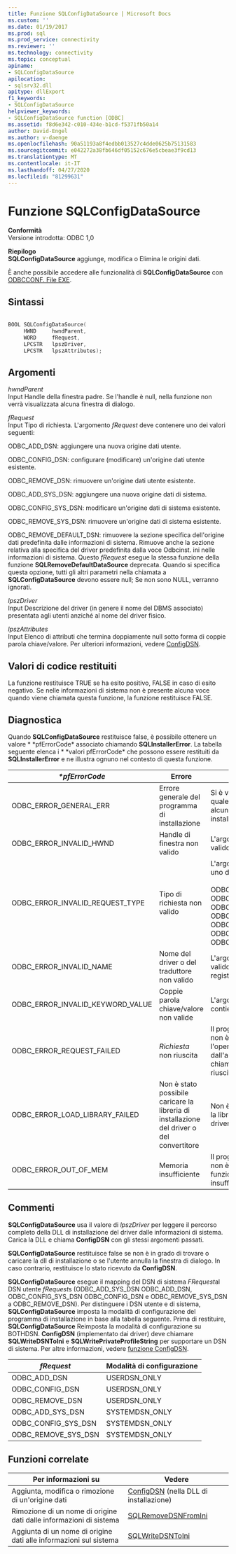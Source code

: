```yaml
---
title: Funzione SQLConfigDataSource | Microsoft Docs
ms.custom: ''
ms.date: 01/19/2017
ms.prod: sql
ms.prod_service: connectivity
ms.reviewer: ''
ms.technology: connectivity
ms.topic: conceptual
apiname:
- SQLConfigDataSource
apilocation:
- sqlsrv32.dll
apitype: dllExport
f1_keywords:
- SQLConfigDataSource
helpviewer_keywords:
- SQLConfigDataSource function [ODBC]
ms.assetid: f8d6e342-c010-434e-b1cd-f5371fb50a14
author: David-Engel
ms.author: v-daenge
ms.openlocfilehash: 90a51193a8f4edbb013527c4dde0625b75131583
ms.sourcegitcommit: e042272a38fb646df05152c676e5cbeae3f9cd13
ms.translationtype: MT
ms.contentlocale: it-IT
ms.lasthandoff: 04/27/2020
ms.locfileid: "81299631"
---
```

# <a name="sqlconfigdatasource-function"></a>Funzione SQLConfigDataSource
**Conformità**  
 Versione introdotta: ODBC 1,0  
  
 **Riepilogo**  
 **SQLConfigDataSource** aggiunge, modifica o Elimina le origini dati.  
  
 È anche possibile accedere alle funzionalità di **SQLConfigDataSource** con [ODBCCONF. File EXE](../../../odbc/odbcconf-exe.md).  
  
## <a name="syntax"></a>Sintassi  
  
```cpp  
  
BOOL SQLConfigDataSource(  
     HWND     hwndParent,  
     WORD     fRequest,  
     LPCSTR   lpszDriver,  
     LPCSTR   lpszAttributes);  
```  
  
## <a name="arguments"></a>Argomenti  
 *hwndParent*  
 Input Handle della finestra padre. Se l'handle è null, nella funzione non verrà visualizzata alcuna finestra di dialogo.  
  
 *fRequest*  
 Input Tipo di richiesta. L'argomento *fRequest* deve contenere uno dei valori seguenti:  
  
 ODBC_ADD_DSN: aggiungere una nuova origine dati utente.  
  
 ODBC_CONFIG_DSN: configurare (modificare) un'origine dati utente esistente.  
  
 ODBC_REMOVE_DSN: rimuovere un'origine dati utente esistente.  
  
 ODBC_ADD_SYS_DSN: aggiungere una nuova origine dati di sistema.  
  
 ODBC_CONFIG_SYS_DSN: modificare un'origine dati di sistema esistente.  
  
 ODBC_REMOVE_SYS_DSN: rimuovere un'origine dati di sistema esistente.  
  
 ODBC_REMOVE_DEFAULT_DSN: rimuovere la sezione specifica dell'origine dati predefinita dalle informazioni di sistema. Rimuove anche la sezione relativa alla specifica del driver predefinita dalla voce Odbcinst. ini nelle informazioni di sistema. Questo *fRequest* esegue la stessa funzione della funzione **SQLRemoveDefaultDataSource** deprecata. Quando si specifica questa opzione, tutti gli altri parametri nella chiamata a **SQLConfigDataSource** devono essere null; Se non sono NULL, verranno ignorati.  
  
 *lpszDriver*  
 Input Descrizione del driver (in genere il nome del DBMS associato) presentata agli utenti anziché al nome del driver fisico.  
  
 *lpszAttributes*  
 Input Elenco di attributi che termina doppiamente null sotto forma di coppie parola chiave/valore. Per ulteriori informazioni, vedere [ConfigDSN](../../../odbc/reference/syntax/configdsn-function.md).  
  
## <a name="returns"></a>Valori di codice restituiti  
 La funzione restituisce TRUE se ha esito positivo, FALSE in caso di esito negativo. Se nelle informazioni di sistema non è presente alcuna voce quando viene chiamata questa funzione, la funzione restituisce FALSE.  
  
## <a name="diagnostics"></a>Diagnostica  
 Quando **SQLConfigDataSource** restituisce false, è possibile ottenere un valore * \*pfErrorCode* associato chiamando **SQLInstallerError**. La tabella seguente elenca i * \*valori pfErrorCode* che possono essere restituiti da **SQLInstallerError** e ne illustra ognuno nel contesto di questa funzione.  
  
|*\*pfErrorCode*|Errore|Descrizione|  
|---------------------|-----------|-----------------|  
|ODBC_ERROR_GENERAL_ERR|Errore generale del programma di installazione|Si è verificato un errore per il quale non è stato specificato alcun errore di programma di installazione.|  
|ODBC_ERROR_INVALID_HWND|Handle di finestra non valido|L'argomento *hwndParent* non è valido o è null.|  
|ODBC_ERROR_INVALID_REQUEST_TYPE|Tipo di richiesta non valido|L'argomento *fRequest* non è uno dei seguenti:<br /><br /> ODBC_ADD_DSN ODBC_CONFIG_DSN ODBC_REMOVE_DSN ODBC_ADD_SYS_DSN ODBC_CONFIG_SYS_DSN ODBC_REMOVE_SYS_DSN ODBC_REMOVE_DEFAULT_DSN|  
|ODBC_ERROR_INVALID_NAME|Nome del driver o del traduttore non valido|L'argomento *lpszDriver* non è valido. Non è stato trovato nel registro di sistema.|  
|ODBC_ERROR_INVALID_KEYWORD_VALUE|Coppie parola chiave/valore non valide|L'argomento *lpszAttributes* contiene un errore di sintassi.|  
|ODBC_ERROR_REQUEST_FAILED|*Richiesta* non riuscita|Il programma di installazione non è riuscito a eseguire l'operazione richiesta dall'argomento *fRequest* . La chiamata a **ConfigDSN** non è riuscita.|  
|ODBC_ERROR_LOAD_LIBRARY_FAILED|Non è stato possibile caricare la libreria di installazione del driver o del convertitore|Non è stato possibile caricare la libreria di installazione del driver.|  
|ODBC_ERROR_OUT_OF_MEM|Memoria insufficiente|Il programma di installazione non è riuscito a eseguire la funzione a causa di memoria insufficiente.|  
  
## <a name="comments"></a>Commenti  
 **SQLConfigDataSource** usa il valore di *lpszDriver* per leggere il percorso completo della DLL di installazione del driver dalle informazioni di sistema. Carica la DLL e chiama **ConfigDSN** con gli stessi argomenti passati.  
  
 **SQLConfigDataSource** restituisce false se non è in grado di trovare o caricare la dll di installazione o se l'utente annulla la finestra di dialogo. In caso contrario, restituisce lo stato ricevuto da **ConfigDSN**.  
  
 **SQLConfigDataSource** esegue il mapping del DSN di sistema *FRequest*al DSN utente *fRequest*s (ODBC_ADD_SYS_DSN ODBC_ADD_DSN, ODBC_CONFIG_SYS_DSN ODBC_CONFIG_DSN e ODBC_REMOVE_SYS_DSN a ODBC_REMOVE_DSN). Per distinguere i DSN utente e di sistema, **SQLConfigDataSource** imposta la modalità di configurazione del programma di installazione in base alla tabella seguente. Prima di restituire, **SQLConfigDataSource** Reimposta la modalità di configurazione su BOTHDSN. **ConfigDSN** (implementato dai driver) deve chiamare **SQLWriteDSNToIni** e **SQLWritePrivateProfileString** per supportare un DSN di sistema. Per altre informazioni, vedere [funzione ConfigDSN](../../../odbc/reference/syntax/configdsn-function.md).  
  
|*fRequest*|Modalità di configurazione|  
|----------------|------------------------|  
|ODBC_ADD_DSN|USERDSN_ONLY|  
|ODBC_CONFIG_DSN|USERDSN_ONLY|  
|ODBC_REMOVE_DSN|USERDSN_ONLY|  
|ODBC_ADD_SYS_DSN|SYSTEMDSN_ONLY|  
|ODBC_CONFIG_SYS_DSN|SYSTEMDSN_ONLY|  
|ODBC_REMOVE_SYS_DSN|SYSTEMDSN_ONLY|  
  
## <a name="related-functions"></a>Funzioni correlate  
  
|Per informazioni su|Vedere|  
|---------------------------|---------|  
|Aggiunta, modifica o rimozione di un'origine dati|[ConfigDSN](../../../odbc/reference/syntax/configdsn-function.md) (nella DLL di installazione)|  
|Rimozione di un nome di origine dati dalle informazioni di sistema|[SQLRemoveDSNFromIni](../../../odbc/reference/syntax/sqlremovedsnfromini-function.md)|  
|Aggiunta di un nome di origine dati alle informazioni sul sistema|[SQLWriteDSNToIni](../../../odbc/reference/syntax/sqlwritedsntoini-function.md)|
